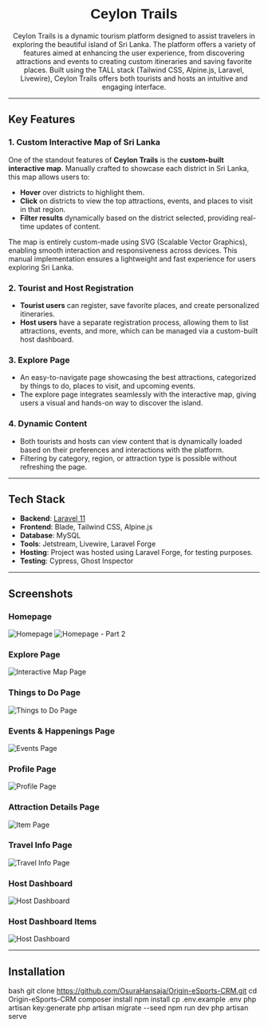 <h1 align="center" style="font-family: 'Orbitron', sans-serif;">Ceylon Trails</h1>

<p align="center">
  Ceylon Trails is a dynamic tourism platform designed to assist travelers in exploring the beautiful island of Sri Lanka. The platform offers a variety of features aimed at enhancing the user experience, from discovering attractions and events to creating custom itineraries and saving favorite places. Built using the TALL stack (Tailwind CSS, Alpine.js, Laravel, Livewire), Ceylon Trails offers both tourists and hosts an intuitive and engaging interface.
</p>

---

## Key Features

### 1. **Custom Interactive Map of Sri Lanka**
One of the standout features of **Ceylon Trails** is the **custom-built interactive map**. Manually crafted to showcase each district in Sri Lanka, this map allows users to:
- **Hover** over districts to highlight them.
- **Click** on districts to view the top attractions, events, and places to visit in that region.
- **Filter results** dynamically based on the district selected, providing real-time updates of content.
  
The map is entirely custom-made using SVG (Scalable Vector Graphics), enabling smooth interaction and responsiveness across devices. This manual implementation ensures a lightweight and fast experience for users exploring Sri Lanka.

### 2. **Tourist and Host Registration**
- **Tourist users** can register, save favorite places, and create personalized itineraries.
- **Host users** have a separate registration process, allowing them to list attractions, events, and more, which can be managed via a custom-built host dashboard.

### 3. **Explore Page**
- An easy-to-navigate page showcasing the best attractions, categorized by things to do, places to visit, and upcoming events.
- The explore page integrates seamlessly with the interactive map, giving users a visual and hands-on way to discover the island.

### 4. **Dynamic Content**
- Both tourists and hosts can view content that is dynamically loaded based on their preferences and interactions with the platform.
- Filtering by category, region, or attraction type is possible without refreshing the page.


---

## Tech Stack

- **Backend**: [Laravel 11](https://laravel.com/)
- **Frontend**: Blade, Tailwind CSS, Alpine.js
- **Database**: MySQL
- **Tools**: Jetstream, Livewire, Laravel Forge
- **Hosting**: Project was hosted using Laravel Forge, for testing purposes.
- **Testing**: Cypress, Ghost Inspector

---

## Screenshots

### Homepage
![Homepage](public/Images/readme/HomePage.png)
![Homepage - Part 2](public/Images/readme/HomePageP2.png)

### Explore Page
![Interactive Map Page](public/Images/readme/ExplorePage.png)

### Things to Do Page
![Things to Do Page](public/Images/readme/ThingsToDoPage.png)

### Events & Happenings Page
![Events Page](public/Images/readme/EventsPage.png)

### Profile Page
![Profile Page](public/Images/readme/UserProfile.png)

### Attraction Details Page
![Item Page](public/Images/readme/AttractionDetailsPage.png)

### Travel Info Page
![Travel Info Page](public/Images/readme/TravelInfoPage.png)

### Host Dashboard
![Host Dashboard](public/Images/readme/HostDashboard.png)

### Host Dashboard Items
![Host Dashboard](public/Images/readme/HostDashboardItems.png)


---

## Installation

bash
git clone https://github.com/OsuraHansaja/Origin-eSports-CRM.git
cd Origin-eSports-CRM
composer install
npm install
cp .env.example .env
php artisan key:generate
php artisan migrate --seed
npm run dev
php artisan serve
